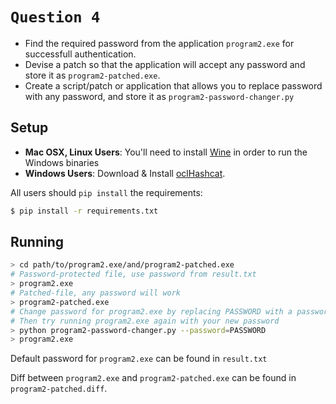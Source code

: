 # `Question 4`

- Find the required password from the application `program2.exe` for successfull authentication.
- Devise a patch so that the application will accept any password and store it as `program2-patched.exe`. 
- Create a script/patch or application that allows you to replace password with any password, and store it as `program2-password-changer.py`

## Setup
- __Mac OSX, Linux Users__: You'll need to install [Wine](https://www.winehq.org/) in order to run the Windows binaries 
- __Windows Users__: Download & Install [oclHashcat](http://hashcat.net/oclhashcat/).

All users should `pip install` the requirements:
```bash
$ pip install -r requirements.txt
```

## Running

```bash
> cd path/to/program2.exe/and/program2-patched.exe
# Password-protected file, use password from result.txt
> program2.exe
# Patched-file, any password will work
> program2-patched.exe
# Change password for program2.exe by replacing PASSWORD with a password of your choice
# Then try running program2.exe again with your new password
> python program2-password-changer.py --password=PASSWORD
> program2.exe
```

Default password for `program2.exe` can be found in `result.txt`

Diff between `program2.exe` and `program2-patched.exe` can be found in `program2-patched.diff`.

